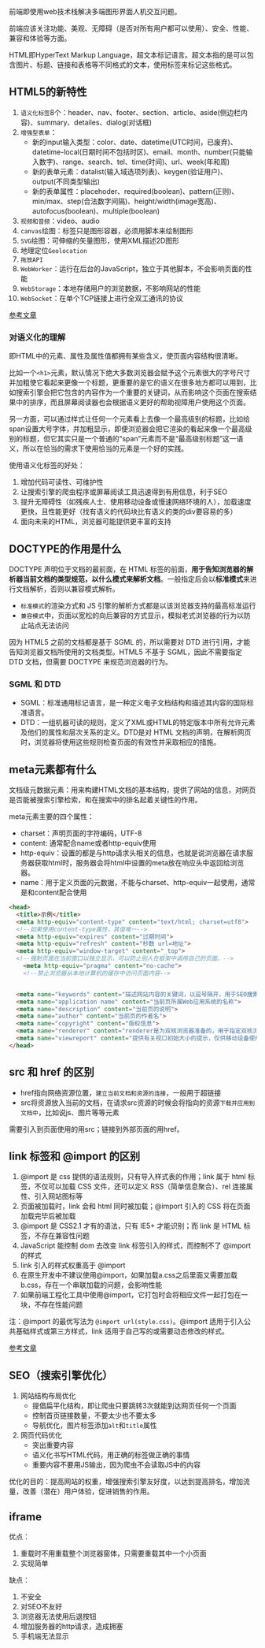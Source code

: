 前端即使用web技术栈解决多端图形界面人机交互问题。

前端应该关注功能、美观、无障碍（是否对所有用户都可以使用）、安全、性能、兼容和体验等方面。

HTML即HyperText Markup Language，超文本标记语言。超文本指的是可以包含图片、标题、链接和表格等不同格式的文本，使用标签来标记这些格式。

## HTML5的新特性

1. `语义化标签`8个：header、nav、footer、section、article、aside(侧边栏内容)、summary、detailes、dialog(对话框)
2. `增强型表单`：
   - 新的input输入类型：color、date、datetime(UTC时间，已废弃)、datetime-local(日期时间不包括时区)、email、month、number(只能输入数字)、range、search、tel、time(时间)、url、week(年和周)
   - 新的表单元素：datalist(输入域选项列表)、keygen(验证用户)、output(不同类型输出)
   - 新的表单属性：placehoder、required(boolean)、pattern(正则)、min/max、step(合法数字间隔)、height/width(image宽高)、autofocus(boolean)、multiple(boolean)
3. `视频和音频`：video、audio
4. `canvas`绘图：标签只是图形容器，必须用脚本来绘制图形
5. `SVG`绘图：可伸缩的矢量图形，使用XML描述2D图形
6. 地理定位`Geolocation`
7. `拖放API`
8. `WebWorker`：运行在后台的JavaScript，独立于其他脚本，不会影响页面的性能
9. `WebStorage`：本地存储用户的浏览数据，不影响网站的性能
10. `WebSocket`：在单个TCP链接上进行全双工通讯的协议

[参考文章](https://juejin.cn/post/6844903829679390728)

### 对语义化的理解

即HTML中的元素、属性及属性值都拥有某些含义，使页面内容结构很清晰。

比如一个`<h1>`元素，默认情况下绝大多数浏览器会赋予这个元素很大的字号尺寸并加粗使它看起来更像一个标题，更重要的是它的语义在很多地方都可以用到，比如搜索引擎会把它包含的内容作为一个重要的关键词，从而影响这个页面在搜索结果中的排序，而且屏幕阅读器也会根据语义更好的帮助视障用户使用这个页面。

另一方面，可以通过样式让任何一个元素看上去像一个最高级别的标题，比如给span设置大号字体，并加粗显示，即便浏览器会把它渲染的看起来像一个最高级别的标题，但它其实只是一个普通的“span”元素而不是“最高级别标题”这一语义，所以在恰当的需求下使用恰当的元素是一个好的实践。

使用语义化标签的好处：

1. 增加代码可读性、可维护性
2. 让搜索引擎的爬虫程序或屏幕阅读工具迅速得到有用信息，利于SEO
3. 提升无障碍性（如残疾人士、使用移动设备或慢速网络环境的人），加载速度更快，且性能更好（找有语义的代码块比有语义的类的div要容易的多）
4. 面向未来的HTML，浏览器可能提供更丰富的支持

## DOCTYPE的作用是什么

DOCTYPE 声明位于文档的最前面，在 HTML 标签的前面，**用于告知浏览器的解析器当前文档的类型规范，以什么模式来解析文档**。一般指定后会以**标准模式**来进行文档解析，否则以兼容模式解析。

- `标准模式`的渲染方式和 JS 引擎的解析方式都是以该浏览器支持的最高标准运行
- `兼容模式`中，页面以宽松的向后兼容的方式显示，模拟老式浏览器的行为以防止站点无法访问

因为 HTML5 之前的文档都是基于 SGML 的，所以需要对 DTD 进行引用，才能告知浏览器文档所使用的文档类型。HTML5 不基于 SGML，因此不需要指定 DTD 文档，但需要 DOCTYPE 来规范浏览器的行为。

### SGML 和 DTD

- SGML：标准通用标记语言，是一种定义电子文档结构和描述其内容的国际标准语言。
- DTD：一组机器可读的规则，定义了XML或HTML的特定版本中所有允许元素及他们的属性和层次关系的定义。DTD是对 HTML 文档的声明，在解析网页时，浏览器将使用这些规则检查页面的有效性并采取相应的措施。

## meta元素都有什么

文档级元数据元素：用来构建HTML文档的基本结构，提供了网站的信息，对网页是否能被搜索引擎检索，和在搜索中的排名起着关键性的作用。

meta元素主要的四个属性：

- charset：声明页面的字符编码，UTF-8
- content: 通常配合name或者http-equiv使用
- http-equiv：设置的都是与http请求头相关的信息，也就是说浏览器在请求服务器获取html时，服务器会将html中设置的meta放在响应头中返回给浏览器。
- name：用于定义页面的元数据，不能与charset、http-equiv一起使用，通常是和content配合使用

```html
<head>
  <title>示例</title>
  <meta http-equiv="content-type" content="text/html; charset=utf8">
  <!--如果使用content-type属性，其值唯一-->
  <meta http-equiv="expires" content="过期时间">
  <meta http-equiv="refresh" content="秒数 url=地址">
  <meta http-equiv="window-target" content="_top">
  <!--强制页面在当前窗口以独立显示，可以防止别人在框架中调用自己的页面。-->
	<meta http-equiv="pragma" content="no-cache">
	<!--禁止浏览器从本地计算机的缓存中访问页面内容-->


  <meta name="keywords" content="描述网站内容的关键词，以逗号隔开，用于SEO搜索">
  <meta name="application name" content="当前页所属Web应用系统的名称">
  <meta name="description" content="当前页的说明">
  <meta name="author" content="当前页的作者名">
  <meta name="copyright" content="版权信息">
  <meta name="renderer" content="renderer是为双核浏览器准备的，用于指定双核浏览器默认以何种方式渲染页面">
  <meta name="viewreport" content="提供有关视口初始大小的提示，仅供移动设备使用">
</head>
```



## src 和 href 的区别

- href指向网络资源位置，`建立当前文档和资源的连接`，一般用于超链接
- src将资源放入当前的文档，在请求src资源的时候会将指向的资源`下载并应用到文档中`，比如说js、图片等等元素

需要引入到页面使用的用src；链接到外部页面的用href。

## link 标签和 @import 的区别

1. @import 是 css 提供的语法规则，只有导入样式表的作用；link 属于 html 标签，不仅可以加载 CSS 文件，还可以定义 RSS（简单信息聚合）、rel 连接属性、引入网站图标等
2. 页面被加载时，link 会和 html 同时被加载；@import 引入的 CSS 将在页面加载完毕后被加载
3. @import 是 CSS2.1 才有的语法，只有 IE5+ 才能识别；而 link 是 HTML 标签，不存在兼容性问题
4. JavaScript 能控制 dom 去改变 link 标签引入的样式，而控制不了 @import 的样式
5. link 引入的样式权重高于 @import
5. 在原生开发中不建议使用@import，如果加载a.css之后里面又需要加载b.css，存在一个串联加载的问题，会影响性能
5. 如果前端工程化工具中使用@import，它打包时会将相应文件一起打包在一块，不存在性能问题

注：@import 的最优写法为 `@import url(style.css)`。@import 适用于引入公共基础样式或第三方样式，link 适用于自己写的或需要动态修改的样式。

[参考文章](https://www.cnblogs.com/li-jp/p/11636684.html)

## SEO（搜索引擎优化）

1. 网站结构布局优化
   - 提倡扁平化结构，即让爬虫只要跳转3次就能到达网页任何一个页面
   - 控制首页链接数量，不要太少也不要太多
   - 导航优化，图片标签添加`alt`和`title`属性
2. 网页代码优化
   - 突出重要内容
   - 语义化书写HTML代码，用正确的标签做正确的事情
   - 重要内容不要用JS输出，因为爬虫不会读取JS中的内容

优化的目的：提高网站的权重，增强搜索引擎友好度，以达到提高排名，增加流量，改善（潜在）用户体验，促进销售的作用。

## iframe

优点：

1. 重载时不用重载整个浏览器窗体，只需要重载其中一个小页面
2. 实现简单

缺点：

1. 不安全
2. 对SEO不友好
3. 浏览器无法使用后退按钮
4. 增加服务器的http请求，造成拥塞
5. 手机端无法显示
